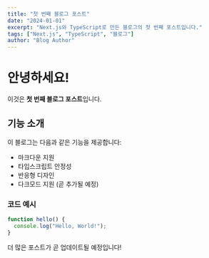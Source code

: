 ```yaml
---
title: "첫 번째 블로그 포스트"
date: "2024-01-01"
excerpt: "Next.js와 TypeScript로 만든 블로그의 첫 번째 포스트입니다."
tags: ["Next.js", "TypeScript", "블로그"]
author: "Blog Author"
---
```


# 안녕하세요!

이것은 **첫 번째 블로그 포스트**입니다.

## 기능 소개

이 블로그는 다음과 같은 기능을 제공합니다:

- 마크다운 지원
- 타입스크립트 안정성
- 반응형 디자인
- 다크모드 지원 (곧 추가될 예정)

### 코드 예시

```javascript
function hello() {
  console.log("Hello, World!");
}
```

더 많은 포스트가 곧 업데이트될 예정입니다!